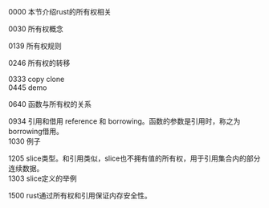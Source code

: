 0000 本节介绍rust的所有权相关

0030 所有权概念

0139 所有权规则

0246 所有权的转移

0333 copy clone  
0445 demo

0640 函数与所有权的关系

0934 引用和借用 reference 和 borrowing。函数的参数是引用时，称之为borrowing借用。  
1030 例子

1205 slice类型。和引用类似，slice也不拥有值的所有权，用于引用集合内的部分连续数据。  
1303 slice定义的举例

1500 rust通过所有权和引用保证内存安全性。  

